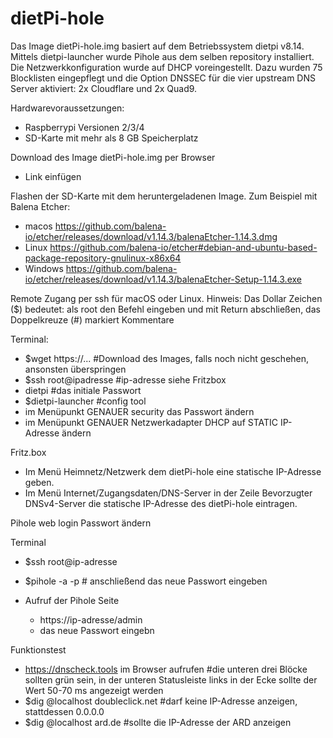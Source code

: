 # dietPi-hole

Das Image dietPi-hole.img basiert auf dem Betriebssystem dietpi v8.14. Mittels dietpi-launcher wurde Pihole aus dem selben repository installiert. Die Netzwerkkonfiguration wurde auf DHCP voreingestellt. Dazu wurden 75 Blocklisten eingepflegt und die Option DNSSEC für die vier upstream DNS Server aktiviert: 2x Cloudflare und 2x Quad9.

Hardwarevoraussetzungen: 
- Raspberrypi Versionen 2/3/4
- SD-Karte mit mehr als 8 GB Speicherplatz

Download des Image dietPi-hole.img per Browser
- Link einfügen

Flashen der SD-Karte mit dem heruntergeladenen Image.
Zum Beispiel mit Balena Etcher:
- macos https://github.com/balena-io/etcher/releases/download/v1.14.3/balenaEtcher-1.14.3.dmg
- Linux https://github.com/balena-io/etcher#debian-and-ubuntu-based-package-repository-gnulinux-x86x64
- Windows https://github.com/balena-io/etcher/releases/download/v1.14.3/balenaEtcher-Setup-1.14.3.exe

Remote Zugang per ssh für macOS oder Linux. 
Hinweis: Das Dollar Zeichen ($) bedeutet: als root den Befehl eingeben und mit Return abschließen, das
         Doppelkreuze (#) markiert Kommentare 

Terminal:
- $wget https://... #Download des Images, falls noch nicht geschehen, ansonsten überspringen
- $ssh root@ipadresse #ip-adresse siehe Fritzbox
- dietpi #das initiale Passwort
- $dietpi-launcher #config tool
- im Menüpunkt GENAUER security das Passwort ändern
- im Menüpunkt GENAUER Netzwerkadapter DHCP auf STATIC IP-Adresse ändern

Fritz.box

- Im Menü Heimnetz/Netzwerk dem dietPi-hole eine statische IP-Adresse geben.
- Im Menü Internet/Zugangsdaten/DNS-Server in der Zeile Bevorzugter DNSv4-Server die statische IP-Adresse des dietPi-hole eintragen.

Pihole web login Passwort ändern

Terminal
- $ssh root@ip-adresse
- $pihole -a -p # anschließend das neue Passwort eingeben

- Aufruf der Pihole Seite
  - https://ip-adresse/admin
  - das neue Passwort eingebn 

Funktionstest
  
  - https://dnscheck.tools im Browser aufrufen #die unteren drei Blöcke sollten grün sein, in der unteren Statusleiste links in der Ecke sollte der Wert                    50-70 ms angezeigt werden
  - $dig @localhost doubleclick.net #darf keine IP-Adresse anzeigen, stattdessen 0.0.0.0
  - $dig @localhost ard.de #sollte die IP-Adresse der ARD anzeigen
